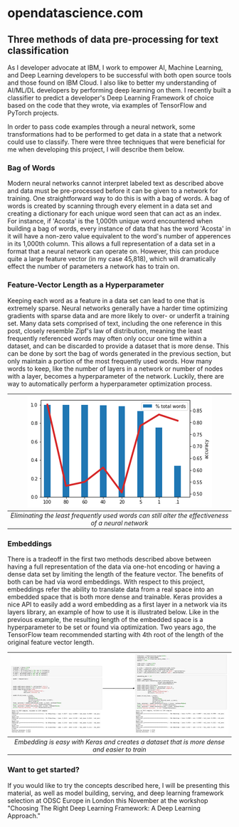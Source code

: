 # opendatascience.com

## Three methods of data pre-processing for text classification
As I developer advocate at IBM, I work to empower AI, Machine Learning, and Deep Learning developers to be successful with both open source tools and those found on IBM Cloud. I also like to better my understanding of AI/ML/DL developers by performing deep learning on them. I recently built a classifier to predict a developer's Deep Learning Framework of choice based on the code that they wrote, via examples of TensorFlow and PyTorch projects.

In order to pass code examples through a neural network, some transformations had to be performed to get data in a state that a network could use to classify. There were three techniques that were beneficial for me when developing this project, I will describe them below.

### Bag of Words
Modern neural networks cannot interpret labeled text as described above and data must be pre-processed before it can be given to a network for training. One straightforward way to do this is with a bag of words. A bag of words is created by scanning through every element in a data set and creating a dictionary for each unique word seen that can act as an index. For instance, if 'Acosta' is the 1,000th unique word encountered when building a bag of words, every instance of data that has the word 'Acosta' in it will have a non-zero value equivalent to the word's number of apperences in its 1,000th column. This allows a full representation of a data set in a format that a neural network can operate on. However, this can produce quite a large feature vector (in my case 45,818), which will dramatically effect the number of parameters a network has to train on.

### Feature-Vector Length as a Hyperparameter
Keeping each word as a feature in a data set can lead to one that is extremely sparse. Neural networks generally have a harder time optimizing gradients with sparse data and are more likely to over- or underfit a training set. Many data sets comprised of text, including the one reference in this post, closely resemble Zipf's law of distribution, meaning the least frequently referenced words may often only occur one time within a dataset, and can be discarded to provide a dataset that is more dense. This can be done by sort the bag of words generated in the previous section, but only maintain a portion of the most frequently used words. How many words to keep, like the number of layers in a network or number of nodes with a layer, becomes a hyperparameter of the network. Luckily, there are way to automatically perform a hyperparameter optimization process.

| ![bowhpo.png](images/bowhpo.png) | 
|:--:| 
| *Eliminating the least frequently used words can still alter the effectiveness of a neural network* |


### Embeddings
There is a tradeoff in the first two methods described above between having a full representation of the data via one-hot encoding or having a dense data set by limiting the length of the feature vector. The benefits of both can be had via word embeddings. With respect to this project, embeddings refer the ability to translate data from a real space into an embedded space that is both more dense and trainable. Keras provides a nice API to easily add a word embedding as a first layer in a network via its layers library, an example of how to use it is illustrated below. Like in the previous example, the resulting length of the embedded space is a hyperparameter to be set or found via optimization. Two years ago, the TensorFlow team recommended starting with 4th root of the length of the original feature vector length.

| ![embeddings.jpg](images/embedding.jpg) | 
|:--:| 
| *Embedding is easy with Keras and creates a dataset that is more dense and easier to train* |


### Want to get started?
If you would like to try the concepts described here, I will be presenting this material, as well as model building, serving, and deep learning framework selection at ODSC Europe in London this November at the workshop "Choosing The Right Deep Learning Framework: A Deep Learning Approach." 
